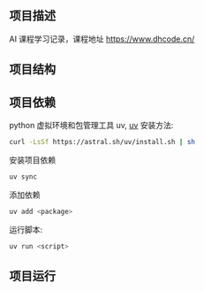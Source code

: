## 项目描述
AI 课程学习记录，课程地址 https://www.dhcode.cn/

## 项目结构

## 项目依赖
python 虚拟环境和包管理工具 uv, [uv](https://docs.astral.sh/uv/) 安装方法: 
```bash
curl -LsSf https://astral.sh/uv/install.sh | sh
```

安装项目依赖
```bash
uv sync
```

添加依赖
```bash
uv add <package>
```

运行脚本:
```bash
uv run <script>
```

## 项目运行
